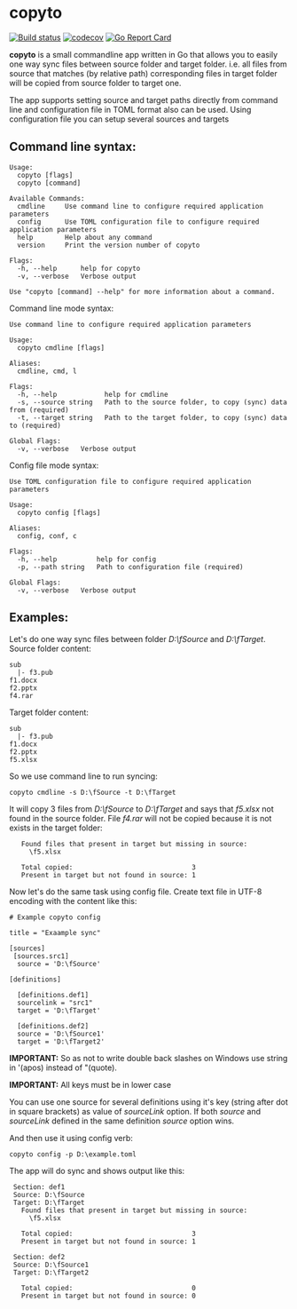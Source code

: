 copyto
======

[![Build status](https://ci.appveyor.com/api/projects/status/21801axnoh4oxadf?svg=true)](https://ci.appveyor.com/project/aegoroff/copyto) [![codecov](https://codecov.io/gh/aegoroff/copyto/branch/master/graph/badge.svg)](https://codecov.io/gh/aegoroff/copyto) [![Go Report Card](https://goreportcard.com/badge/github.com/aegoroff/copyto)](https://goreportcard.com/report/github.com/aegoroff/copyto)

**copyto** is a small commandline app written in Go that allows you to easily one way
sync files between source folder and target folder. i.e. all files from source that
matches (by relative path) corresponding files in target folder will be copied from source folder to
target one.

The app supports setting source and target paths directly from command line and configuration file
in TOML format also can be used. Using configuration file you can setup several sources and targets

Command line syntax:
--------------------
```
Usage:
  copyto [flags]
  copyto [command]

Available Commands:
  cmdline     Use command line to configure required application parameters
  config      Use TOML configuration file to configure required application parameters
  help        Help about any command
  version     Print the version number of copyto

Flags:
  -h, --help      help for copyto
  -v, --verbose   Verbose output

Use "copyto [command] --help" for more information about a command.
```

Command line mode syntax:
```
Use command line to configure required application parameters

Usage:
  copyto cmdline [flags]

Aliases:
  cmdline, cmd, l

Flags:
  -h, --help            help for cmdline
  -s, --source string   Path to the source folder, to copy (sync) data from (required)
  -t, --target string   Path to the target folder, to copy (sync) data to (required)

Global Flags:
  -v, --verbose   Verbose output
```

Config file mode syntax:
```
Use TOML configuration file to configure required application parameters

Usage:
  copyto config [flags]

Aliases:
  config, conf, c

Flags:
  -h, --help          help for config
  -p, --path string   Path to configuration file (required)

Global Flags:
  -v, --verbose   Verbose output
```

Examples:
---------

Let's do one way sync files between folder *D:\fSource* and *D:\fTarget*. Source folder content:
```
sub
  |- f3.pub
f1.docx
f2.pptx
f4.rar
```

Target folder content:
```
sub
  |- f3.pub
f1.docx
f2.pptx
f5.xlsx
```

So we use command line to run syncing:
```
copyto cmdline -s D:\fSource -t D:\fTarget
```

It will copy 3 files from *D:\fSource* to *D:\fTarget* and says that *f5.xlsx* not found in the source folder. File *f4.rar* will not be copied because it is not exists in the target folder:

```
   Found files that present in target but missing in source:
     \f5.xlsx

   Total copied:                              3
   Present in target but not found in source: 1
```

Now let's do the same task using config file. Create text file in UTF-8 encoding with the content like this:
```
# Example copyto config

title = "Exaample sync"

[sources]
 [sources.src1]
  source = 'D:\fSource'

[definitions]

  [definitions.def1]
  sourcelink = "src1"
  target = 'D:\fTarget'

  [definitions.def2]
  source = 'D:\fSource1'
  target = 'D:\fTarget2'
```
**IMPORTANT:** So as not to write double back slashes on Windows use string in '(apos) instead of "(quote).

**IMPORTANT:** All keys must be in lower case

You can use one source for several definitions using it's key (string after dot in square brackets) as value of *sourceLink* option. If both *source* and *sourceLink* defined in the
same definition *source* option wins.

And then use it using config verb:
```
copyto config -p D:\example.toml
```
The app will do sync and shows output like this:
```
 Section: def1
 Source: D:\fSource
 Target: D:\fTarget
   Found files that present in target but missing in source:
     \f5.xlsx

   Total copied:                              3
   Present in target but not found in source: 1

 Section: def2
 Source: D:\fSource1
 Target: D:\fTarget2

   Total copied:                              0
   Present in target but not found in source: 0
```